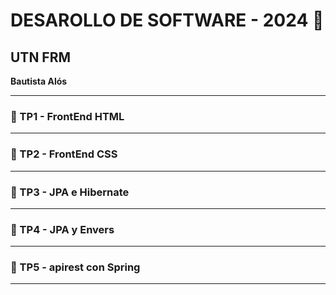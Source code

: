 # **DESAROLLO DE SOFTWARE - 2024 🚀**

**UTN FRM**
---
**Bautista Alós**

---

### 📁 TP1 - FrontEnd HTML

---

### 📁 TP2 - FrontEnd CSS

---

### 📁 TP3 - JPA e Hibernate

---

### 📁 TP4 - JPA y Envers


---
### 📁 TP5 - apirest con Spring


---
